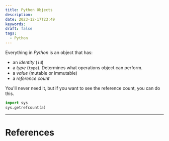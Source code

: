 ```yaml
---
title: Python Objects
description: 
date: 2023-12-17T23:49
keywords: 
draft: false
tags:
  - Python
---
```

Everything in *Python* is an object that has:

* an *identity* (``id``)
* a *type* (``type``).  Determines what operations object can perform.
* a *value* (mutable or immutable)
* a *reference count*

You'll never need it, but if you want to see the reference count, you can do this.

```python
import sys
sys.getrefcount(a)
```

---
# References
